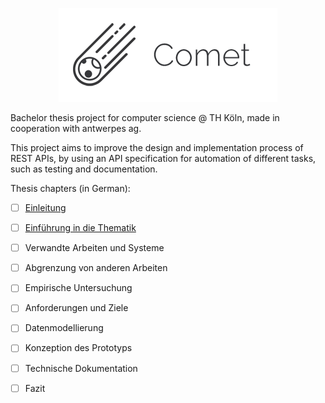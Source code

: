 <p align="center"><img src="/docs/comet.png" alt="Comet"></p>

Bachelor thesis project for computer science @ TH Köln, made in cooperation with antwerpes ag.

This project aims to improve the design and implementation process of REST APIs, by using an API specification for automation of different tasks, such as testing and documentation.

Thesis chapters (in German):  
- [ ] [Einleitung](https://github.com/nebulize/comet/blob/master/docs/introduction/introduction.pdf)  
- [ ] [Einführung in die Thematik](https://github.com/nebulize/comet/blob/master/docs/domain-research/domain-research.pdf)
- [ ] Verwandte Arbeiten und Systeme
- [ ] Abgrenzung von anderen Arbeiten
- [ ] Empirische Untersuchung
- [ ] Anforderungen und Ziele
- [ ] Datenmodellierung
- [ ] Konzeption des Prototyps
- [ ] Technische Dokumentation
- [ ] Fazit

